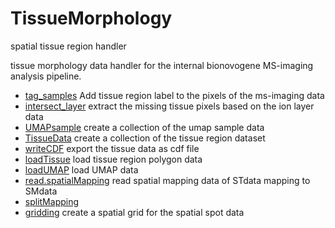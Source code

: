 # TissueMorphology

spatial tissue region handler
 
 tissue morphology data handler for the internal 
 bionovogene MS-imaging analysis pipeline.

+ [tag_samples](TissueMorphology/tag_samples.1) Add tissue region label to the pixels of the ms-imaging data
+ [intersect_layer](TissueMorphology/intersect_layer.1) extract the missing tissue pixels based on the ion layer data
+ [UMAPsample](TissueMorphology/UMAPsample.1) create a collection of the umap sample data
+ [TissueData](TissueMorphology/TissueData.1) create a collection of the tissue region dataset
+ [writeCDF](TissueMorphology/writeCDF.1) export the tissue data as cdf file
+ [loadTissue](TissueMorphology/loadTissue.1) load tissue region polygon data
+ [loadUMAP](TissueMorphology/loadUMAP.1) load UMAP data
+ [read.spatialMapping](TissueMorphology/read.spatialMapping.1) read spatial mapping data of STdata mapping to SMdata
+ [splitMapping](TissueMorphology/splitMapping.1) 
+ [gridding](TissueMorphology/gridding.1) create a spatial grid for the spatial spot data
